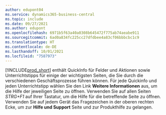 ```yaml
---
author: edupont04
ms.service: dynamics365-business-central
ms.topic: include
ms.date: 09/27/2021
ms.author: edupont
ms.openlocfilehash: 6971b5f63a40a0308b645472f775ab74aeabe911
ms.sourcegitcommit: 6ad0a834fc225cc27dfdbee4a83cf06bbbcbc1c9
ms.translationtype: HT
ms.contentlocale: de-DE
ms.lasthandoff: 10/01/2021
ms.locfileid: "7587973"
---
```

[!INCLUDE[prod_short](prod_short.md)] enthält QuickInfo für Felder und Aktionen sowie Unterrichtstipps für einige der wichtigsten Seiten, die Sie durch die verschiedenen Geschäftsprozesse führen können. Für jede Quickinfo und jeden Unterrichtstipp wählen Sie den Link **Weitere Informationen** aus, um die Hilfe der jeweiligen Seite zu öffnen. Verwenden Sie auf allen Seiten *STRG+F1* auf Ihrer Tastatur, um die Hilfe für die betreffende Seite zu öffnen. Verwenden Sie auf jedem Gerät das Fragezeichen in der oberen rechten Ecke, um zur **Hilfe und Support** Seite und zur Produkthilfe zu gelangen.  
